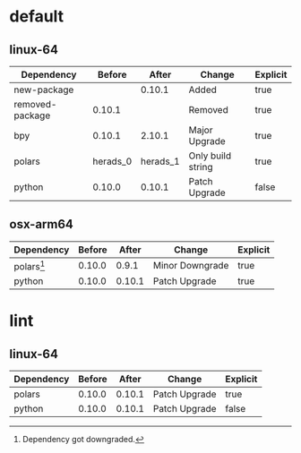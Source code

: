 # default

## linux-64

| Dependency | Before | After | Change | Explicit |
| - | - | - | - | - |
|new-package||0.10.1|Added|true|
|removed-package|0.10.1||Removed|true|
|bpy|0.10.1|2.10.1|Major Upgrade|true|
|polars|herads_0|herads_1|Only build string|true|
|python|0.10.0|0.10.1|Patch Upgrade|false|

## osx-arm64

| Dependency | Before | After | Change | Explicit |
| - | - | - | - | - |
|polars[^2]|0.10.0|0.9.1|Minor Downgrade|true|
|python|0.10.0|0.10.1|Patch Upgrade|true|

# lint

## linux-64

| Dependency | Before | After | Change | Explicit |
| - | - | - | - | - |
|polars|0.10.0|0.10.1|Patch Upgrade|true|
|python|0.10.0|0.10.1|Patch Upgrade|false|

[^1]: *Cursive* means explicit dependency.
[^2]: Dependency got downgraded.

